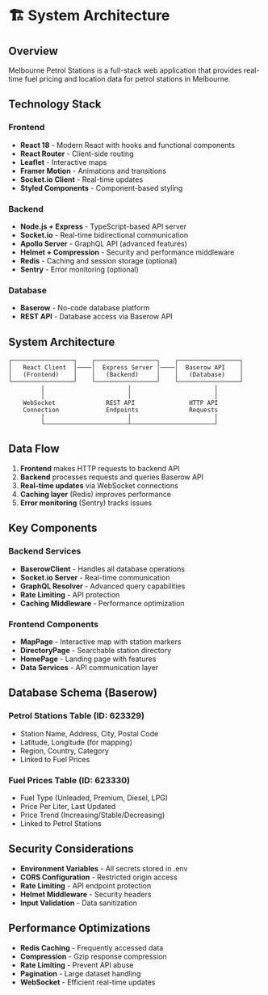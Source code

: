 # 🏗️ System Architecture

## Overview

Melbourne Petrol Stations is a full-stack web application that provides real-time fuel pricing and location data for petrol stations in Melbourne.

## Technology Stack

### Frontend
- **React 18** - Modern React with hooks and functional components
- **React Router** - Client-side routing
- **Leaflet** - Interactive maps
- **Framer Motion** - Animations and transitions
- **Socket.io Client** - Real-time updates
- **Styled Components** - Component-based styling

### Backend
- **Node.js + Express** - TypeScript-based API server
- **Socket.io** - Real-time bidirectional communication
- **Apollo Server** - GraphQL API (advanced features)
- **Helmet + Compression** - Security and performance middleware
- **Redis** - Caching and session storage (optional)
- **Sentry** - Error monitoring (optional)

### Database
- **Baserow** - No-code database platform
- **REST API** - Database access via Baserow API

## System Architecture

```
┌─────────────────┐    ┌─────────────────┐    ┌─────────────────┐
│   React Client  │────│  Express Server │────│  Baserow API    │
│   (Frontend)    │    │   (Backend)     │    │   (Database)    │
└─────────────────┘    └─────────────────┘    └─────────────────┘
         │                       │                       │
         │                       │                       │
    WebSocket              REST API               HTTP API
    Connection             Endpoints              Requests
         │                       │                       │
         └───────────────────────┴───────────────────────┘
```

## Data Flow

1. **Frontend** makes HTTP requests to backend API
2. **Backend** processes requests and queries Baserow API
3. **Real-time updates** via WebSocket connections
4. **Caching layer** (Redis) improves performance
5. **Error monitoring** (Sentry) tracks issues

## Key Components

### Backend Services
- **BaserowClient** - Handles all database operations
- **Socket.io Server** - Real-time communication
- **GraphQL Resolver** - Advanced query capabilities
- **Rate Limiting** - API protection
- **Caching Middleware** - Performance optimization

### Frontend Components
- **MapPage** - Interactive map with station markers
- **DirectoryPage** - Searchable station directory
- **HomePage** - Landing page with features
- **Data Services** - API communication layer

## Database Schema (Baserow)

### Petrol Stations Table (ID: 623329)
- Station Name, Address, City, Postal Code
- Latitude, Longitude (for mapping)
- Region, Country, Category
- Linked to Fuel Prices

### Fuel Prices Table (ID: 623330)
- Fuel Type (Unleaded, Premium, Diesel, LPG)
- Price Per Liter, Last Updated
- Price Trend (Increasing/Stable/Decreasing)
- Linked to Petrol Stations

## Security Considerations

- **Environment Variables** - All secrets stored in .env
- **CORS Configuration** - Restricted origin access
- **Rate Limiting** - API endpoint protection
- **Helmet Middleware** - Security headers
- **Input Validation** - Data sanitization

## Performance Optimizations

- **Redis Caching** - Frequently accessed data
- **Compression** - Gzip response compression
- **Rate Limiting** - Prevent API abuse
- **Pagination** - Large dataset handling
- **WebSocket** - Efficient real-time updates
